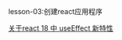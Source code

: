 lesson-03:创建react应用程序

[关于react 18 中 useEffect 新特性](https://blog.csdn.net/FL63Zv9Zou86950w/article/details/125012998?spm=1001.2101.3001.6661.1&utm_medium=distribute.pc_relevant_t0.none-task-blog-2%7Edefault%7EBlogCommendFromBaidu%7ERate-1-125012998-blog-125640606.pc_relevant_3mothn_strategy_and_data_recovery&depth_1-utm_source=distribute.pc_relevant_t0.none-task-blog-2%7Edefault%7EBlogCommendFromBaidu%7ERate-1-125012998-blog-125640606.pc_relevant_3mothn_strategy_and_data_recovery&utm_relevant_index=1)